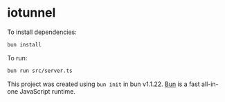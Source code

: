 # iotunnel

To install dependencies:

```bash
bun install
```

To run:

```bash
bun run src/server.ts
```

This project was created using `bun init` in bun v1.1.22. [Bun](https://bun.sh) is a fast all-in-one JavaScript runtime.